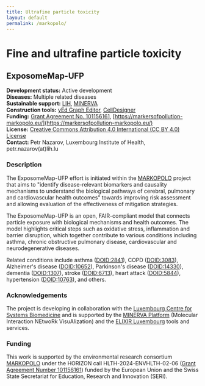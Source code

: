 ```yaml
---
title: Ultrafine particle toxicity
layout: default
permalink: /markopolo/
---
```


# Fine and ultrafine particle toxicity
## ExposomeMap-UFP

**Development status:** Active development  
**Diseases:** Multiple related diseases  
**Sustainable support:** [LIH](https://www.lih.lu/), [MINERVA](https://minerva.pages.uni.lu/)  
**Construction tools:** [yEd Graph Editor](https://www.yworks.com/products/yed), [CellDesigner](https://www.celldesigner.org/)  
**Funding:** [Grant Agreement No. 101156161](https://cordis.europa.eu/project/id/101156161), [https://markersofpollution-markopolo.eu/](https://markersofpollution-markopolo.eu/)  
**License:** [Creative Commons Attribution 4.0 International (CC BY 4.0) License](https://creativecommons.org/licenses/by/4.0/)  
**Contact:** Petr Nazarov, Luxembourg Institute of Health, petr.nazarov(at)lih.lu  

### Description

The ExposomeMap-UFP effort is initiated within the [MARKOPOLO](https://markersofpollution-markopolo.eu/) project that aims to "identify disease-relevant biomarkers and causality mechanisms to understand the biological pathways of cerebral, pulmonary and cardiovascular health outcomes" towards improving risk assessment and allowing evaluation of the effectiveness of mitigation strategies.

The ExposomeMap-UFP is an open, FAIR-compliant model that connects particle exposure with biological mechanisms and health outcomes. The model highlights critical steps such as oxidative stress, inflammation and barrier disruption, which together contribute to various conditions including asthma, chronic obstructive pulmonary disease, cardiovascular and neurodegenerative diseases.

Related conditions include 
asthma ([DOID:2841](https://disease-ontology.org/?id=DOID:2841)), 
COPD ([DOID:3083](https://disease-ontology.org/?id=DOID:3083)), 
Alzheimer's disease ([DOID:10652](https://disease-ontology.org/?id=DOID:10652)), 
Parkinson's disease ([DOID:14330](https://disease-ontology.org/?id=DOID:14330)), 
dementia ([DOID:1307](https://disease-ontology.org/?id=DOID:1307)), 
stroke ([DOID:6713](https://disease-ontology.org/?id=DOID:6713)), 
heart attack ([DOID:5844](https://disease-ontology.org/?id=DOID:5844)), 
hypertension ([DOID:10763](https://disease-ontology.org/?id=DOID:10763)), 
and others.

### Acknowledgements

The project is developing in collaboration with the [Luxembourg Centre for Systems Biomedicine](https://www.uni.lu/lcsb-en/) and is supported by the [MINERVA Platform](https://minerva.pages.uni.lu/doc/) (Molecular Interaction NEtwoRk VisuAlization) and the [ELIXIR Luxembourg](https://elixir-luxembourg.org/) tools and services. 

### Funding

This work is supported by the environmental research consortium [MARKOPOLO](https://markersofpollution-markopolo.eu/) under the HORIZON call HLTH-2024-ENVHLTH-02-06 ([Grant Agreement Number 101156161](https://cordis.europa.eu/project/id/101156161)) funded by the European Union and the Swiss State Secretariat for Education, Research and Innovation (SERI).

<!-- The work was also supported by the environmental research consortium MARKOPOLO, which is funded by the European Union (grant agreement number 101156161) and the Swiss State Secretariat for Education, Research and Innovation (SERI). Views and opinions expressed are, however, those of the author(s) only and do not necessarily reflect those of the European Union, the European Health and Digital Executive Agency (HADEA) or the SERI. Neither the European Union nor the granting authorities can be held responsible for them.-->

<!--The work was supported by the environmental research consortium MARKOPOLO, which is funded by the European Union (Grant Agreement Number 101156161) and the Swiss State Secretariat for Education, Research and Innovation (SERI). Views and opinions expressed are, however, those of the authors only and do not necessarily reflect those of the European Union, the European Health and Digital Executive Agency (HADEA) or the SERI. Neither the European Union nor the granting authorities can be held responsible for them.-->

<!--The work is supported by the environmental research consortium MARKOPOLO under the HORIZON call HLTH-2024-ENVHLTH-02-06 (Grant Agreement Number 101156161) funded by the European Union and the Swiss State Secretariat for Education, Research and Innovation (SERI).-->

